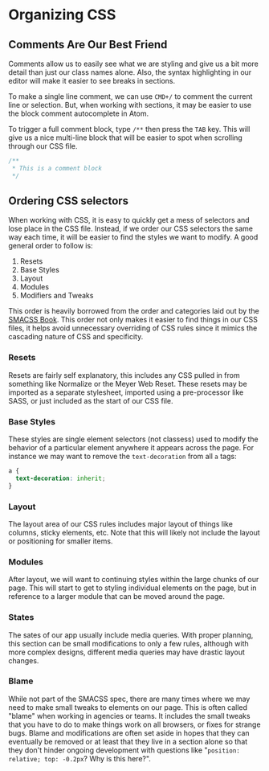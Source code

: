 # Organizing CSS

## Comments Are Our Best Friend

Comments allow us to easily see what we are styling and give us a bit more detail than just our class names alone.
Also, the syntax highlighting in our editor will make it easier to see breaks in sections.

To make a single line comment, we can use `CMD+/` to comment the current line or selection.
But, when working with sections, it may be easier to use the block comment autocomplete in Atom.

To trigger a full comment block, type `/**` then press the `TAB` key.
This will give us a nice multi-line block that will be easier to spot when scrolling through our CSS file.

```css
/**
 * This is a comment block
 */
```

## Ordering CSS selectors

When working with CSS, it is easy to quickly get a mess of selectors and lose place in the CSS file.
Instead, if we order our CSS selectors the same way each time, it will be easier to find the styles we want to modify.
A good general order to follow is:

1. Resets
1. Base Styles
2. Layout
3. Modules
4. Modifiers and Tweaks

This order is heavily borrowed from the order and categories laid out by the [SMACSS Book](https://smacss.com/book/categorizing).
This order not only makes it easier to find things in our CSS files, it helps avoid unnecessary overriding of CSS rules since it mimics the cascading nature of CSS and specificity.

### Resets

Resets are fairly self explanatory, this includes any CSS pulled in from something like Normalize or the Meyer Web Reset.
These resets may be imported as a separate stylesheet, imported using a pre-processor like SASS, or just included as the start of our CSS file.

### Base Styles

These styles are single element selectors (not classess) used to modify the behavior of a particular element anywhere it appears across the page.
For instance we may want to remove the `text-decoration` from all `a` tags:

```CSS
a {
  text-decoration: inherit;
}
```

### Layout

The layout area of our CSS rules includes major layout of things like columns, sticky elements, etc.
Note that this will likely not include the layout or positioning for smaller items.

### Modules

After layout, we will want to continuing styles within the large chunks of our page.
This will start to get to styling individual elements on the page, but in reference to a larger module that can be moved around the page.

### States

The sates of our app usually include media queries.
With proper planning, this section can be small modifications to only a few rules, although with more complex designs, different media queries may have drastic layout changes.

### Blame

While not part of the SMACSS spec, there are many times where we may need to make small tweaks to elements on our page.
This is often called "blame" when working in agencies or teams.
It includes the small tweaks that you have to do to make things work on all browsers, or fixes for strange bugs.
Blame and modifications are often set aside in hopes that they can eventually be removed or at least that they live in a section alone so that they don't hinder ongoing development with questions like "`position: relative; top: -0.2px`? Why is this here?".
